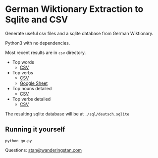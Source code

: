 # German Wiktionary Extraction to Sqlite and CSV

Generate useful csv files and a sqlite database from German Wiktionary.

Python3 with no dependencies.

Most recent results are in `csv` directory.

- Top words
  - [CSV](https://github.com/wanderingstan/dewiktionary/blob/master/csv/top-words.csv?raw=true)
- Top verbs 
  - [CSV](https://github.com/wanderingstan/dewiktionary/blob/master/csv/top-verbs.csv?raw=true) 
  - [Google Sheet](https://docs.google.com/spreadsheets/d/18jX0xBAx_XoUY4Uufdo1m1rLBQAJL9Mmd9I-0oc6d_g/edit?usp=sharing)
- Top nouns detailed
  - [CSV](https://github.com/wanderingstan/dewiktionary/blob/master/csv/top-nouns-detailed.csv?raw=true) 
- Top verbs detailed
  - [CSV](https://github.com/wanderingstan/dewiktionary/blob/master/csv/top-verbs-detailed.csv?raw=true) 

The resulting sqlite database will be at `./sql/deutsch.sqlite`

## Running it yourself

```
python go.py
```

Questions: stan@wanderingstan.com
